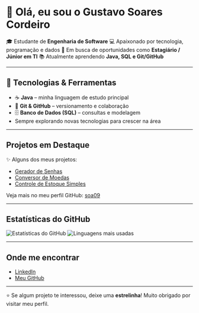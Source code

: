 # 👋 Olá, eu sou o Gustavo Soares Cordeiro

🎓 Estudante de **Engenharia de Software**
💻 Apaixonado por tecnologia, programação e dados
🚀 Em busca de oportunidades como **Estagiário / Júnior em TI**
📚 Atualmente aprendendo **Java, SQL e Git/GitHub**

---

## 🔧 Tecnologias & Ferramentas
- ☕ **Java** – minha linguagem de estudo principal
- 🐙 **Git & GitHub** – versionamento e colaboração
- 🗄️ **Banco de Dados (SQL)** – consultas e modelagem
-  Sempre explorando novas tecnologias para crescer na área

---

##  Projetos em Destaque
✨ Alguns dos meus projetos:

-  [Gerador de Senhas](https://github.com/soa09/Gerador-de-Senhas)
-  [Conversor de Moedas](https://github.com/soa09/ConvertorDeMoedas)
-  [Controle de Estoque Simples](https://github.com/soa09/controle-de-estoque-simples)

Veja mais no meu perfil GitHub: [soa09](https://github.com/soa09)

---

##  Estatísticas do GitHub
![Estatísticas do GitHub](https://github-readme-stats.vercel.app/api?username=soa09&show_icons=true&theme=radical)
![Linguagens mais usadas](https://github-readme-stats.vercel.app/api/top-langs/?username=soa09&layout=compact&theme=radical)

---

##  Onde me encontrar
-  [LinkedIn](https://www.linkedin.com/in/gustavo-soares-cordeiro0909)
-  [Meu GitHub](https://github.com/soa09)

---

⭐ Se algum projeto te interessou, deixe uma **estrelinha**! Muito obrigado por visitar meu perfil.
